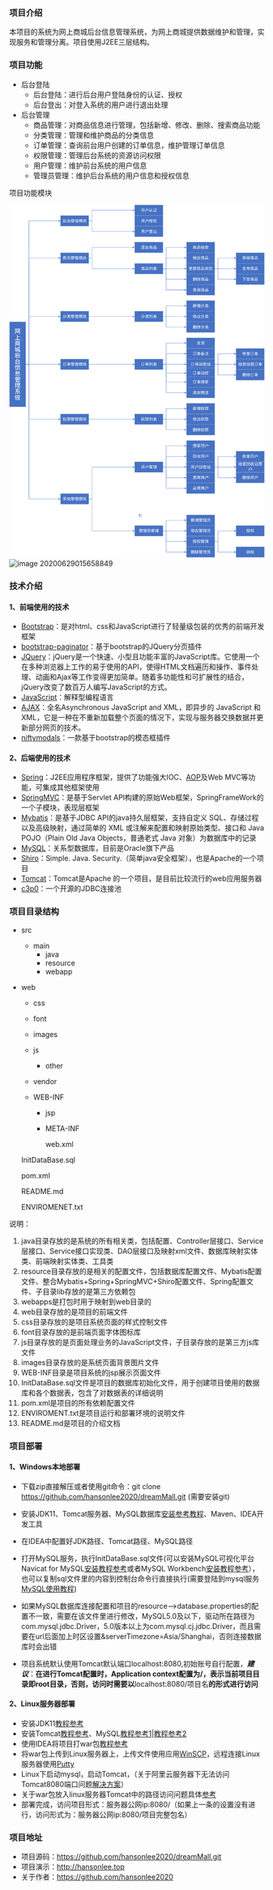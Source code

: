 ### 项目介绍

本项目的系统为网上商城后台信息管理系统，为网上商城提供数据维护和管理，实现服务和管理分离。项目使用J2EE三层结构。

### 项目功能

- 后台登陆
  - 后台登陆：进行后台用户登陆身份的认证、授权
  - 后台登出：对登入系统的用户进行退出处理
- 后台管理
  - 商品管理：对商品信息进行管理，包括新增、修改、删除、搜索商品功能
  - 分类管理：管理和维护商品的分类信息
  - 订单管理：查询前台用户创建的订单信息，维护管理订单信息
  - 权限管理：管理后台系统的资源访问权限
  - 用户管理：维护前台系统的用户信息
  - 管理员管理：维护后台系统的用户信息和授权信息

项目功能模块

![image-20200629015658849](README.assets/image-20200629015658849.png)
<img src="https://s1.ax1x.com/2020/06/29/NWCjTH.png" alt="image 20200629015658849" border="0">
### 技术介绍

#### 1、前端使用的技术

- [Bootstrap](https://www.bootcss.com/)：是对html、css和JavaScript进行了轻量级包装的优秀的前端开发框架
- [bootstrap-paginator](https://github.com/lyonlai/bootstrap-paginator)：基于bootstrap的JQuery分页插件
- [JQuery](https://jquery.com/)：jQuery是一个快速、小型且功能丰富的JavaScript库。它使用一个在多种浏览器上工作的易于使用的API，使得HTML文档遍历和操作、事件处理、动画和Ajax等工作变得更加简单。随着多功能性和可扩展性的结合，jQuery改变了数百万人编写JavaScript的方式。
- [JavaScript](https://www.javascript.com/)：解释型编程语言
- [AJAX](https://www.w3school.com.cn/ajax/index.asp)：全名Asynchronous JavaScript and XML，即异步的 JavaScript 和 XML，它是一种在不重新加载整个页面的情况下，实现与服务器交换数据并更新部分网页的技术。
- [niftymodals](https://github.com/foxythemes/jquery-niftymodals)：一款基于bootstrap的模态框插件

#### 2、后端使用的技术

- [Spring](https://spring.io/)：J2EE应用程序框架，提供了功能强大IOC、[AOP](https://baike.baidu.com/item/AOP/1332219)及Web MVC等功能，可集成其他框架使用
- [SpringMVC](https://docs.spring.io/spring/docs/current/spring-framework-reference/web.html)：是基于Servlet API构建的原始Web框架，SpringFrameWork的一个子模块，表现层框架
- [Mybatis](https://mybatis.org/mybatis-3/)：是基于JDBC API的java持久层框架，支持自定义 SQL、存储过程以及高级映射，通过简单的 XML 或注解来配置和映射原始类型、接口和 Java POJO（Plain Old Java Objects，普通老式 Java 对象）为数据库中的记录
- [MySQL](https://www.mysql.com/)：关系型数据库，目前是Oracle旗下产品
- [Shiro](http://shiro.apache.org/)：Simple. Java. Security.（简单java安全框架），也是Apache的一个项目
- [Tomcat](https://tomcat.apache.org/)：Tomcat是Apache 的一个项目，是目前比较流行的web应用服务器
- [c3p0](https://www.mchange.com/projects/c3p0/)：一个开源的JDBC连接池

### 项目目录结构

- src

  - main
    - java
    - resource
    - webapp

- web

  - css

  - font

  - images

  - js

    - other

  - vendor

  - WEB-INF

    - jsp

    - META-INF

      web.xml

  InitDataBase.sql

  pom.xml

  README.md

  ENVIROMENET.txt

说明：

1. java目录存放的是系统的所有相关类，包括配置、Controller层接口、Service层接口、Service接口实现类、DAO层接口及映射xml文件、数据库映射实体类、前端映射实体类、工具类
2. resource目录存放的是相关的配置文件，包括数据库配置文件、Mybatis配置文件、整合Mybatis+Spring+SpringMVC+Shiro配置文件、Spring配置文件、子目录lib存放的是第三方依赖包
3. webapps是打包时用于映射到web目录的
4. web目录存放的是项目的前端文件
5. css目录存放的是项目系统页面的样式控制文件
6. font目录存放的是前端页面字体图标库
7. js目录存放的是页面处理业务的JavaScript文件，子目录存放的是第三方js库文件
8. images目录存放的是系统页面背景图片文件
9. WEB-INF目录是项目系统的jsp展示页面文件
10. InitDataBase.sql文件是项目的数据库初始化文件，用于创建项目使用的数据库和各个数据表，包含了对数据表的详细说明
11. pom.xml是项目的所有依赖配置文件
12. ENVIROMENT.txt是项目运行和部署环境的说明文件
13. README.md是项目的介绍文档

### 项目部署

#### 1、Windows本地部署

- 下载zip直接解压或者使用git命令：git clone https://github.com/hansonlee2020/dreamMall.git (需要安装git)
- 安装JDK11、Tomcat服务器、MySQL数据库[安装参考教程](https://www.cnblogs.com/BoKeYuan259/p/10966137.html)、Maven、IDEA开发工具

- 在IDEA中配置好JDK路径、Tomcat路径、MySQL路径
- 打开MySQL服务，执行InitDataBase.sql文件(可以安装MySQL可视化平台Navicat for MySQL[安装教程参考](https://www.cnblogs.com/runw/p/12255962.html)或者MySQL Workbench[安装教程参考](https://dev.mysql.com/downloads/workbench/)），也可以复制sql文件里的内容到控制台命令行直接执行(需要登陆到mysql服务[MySQL使用教程](https://www.cnblogs.com/shierlou-123/p/11207508.html))
- 如果MySQL数据库连接配置和项目的resource-->database.properties的配置不一致，需要在该文件里进行修改，MySQL5.0及以下，驱动所在路径为com.mysql.jdbc.Driver，5.0版本以上为com.mysql.cj.jdbc.Driver，而且需要在url后面加上时区设置&serverTimezone=Asia/Shanghai，否则连接数据库时会出错
- 项目系统默认使用Tomcat默认端口localhost:8080,初始账号自行配置，***建议***：**在进行Tomcat配置时，Application context配置为/，表示当前项目目录即root目录，否则，访问时需要以**localhost:8080/项目名**的形式进行访问**

#### 2、Linux服务器部署

- 安装JDK11[教程参考](https://www.cnblogs.com/xiaoyiStudent/p/12250305.html)
- 安装Tomcat[教程参考](https://www.jianshu.com/p/dfddbd8da05d)、MySQL[教程参考1](https://blog.csdn.net/qq_39170130/article/details/87938755)|[教程参考2](https://blog.csdn.net/weixin_39082031/article/details/105783765)
- 使用IDEA将项目打war包[教程参考](https://www.bilibili.com/video/BV1ra4y1i7wi)
- 将war包上传到Linux服务器上，上传文件使用应用[WinSCP](https://winscp.net/eng/docs/lang:chs)，远程连接Linux服务器使用[Putty](https://www.chiark.greenend.org.uk/~sgtatham/putty/)
- Linux下启动mysql，启动Tomcat，（关于阿里云服务器下无法访问Tomcat8080端口问题[解决方案](https://blog.csdn.net/xl715/article/details/83623884)）
- 关于war包放入linux服务器Tomcat中的路径访问问题具体[参考](https://www.jb51.net/article/185065.htm)
- 部署完成，访问项目形式：服务器公网ip:8080/（如果上一条的设置没有进行，访问形式为：服务器公网ip:8080/项目完整包名）

### 项目地址

- 项目源码：https://github.com/hansonlee2020/dreamMall.git
- 项目演示：http://hansonlee.top
- 关于作者：https://github.com/hansonlee2020

